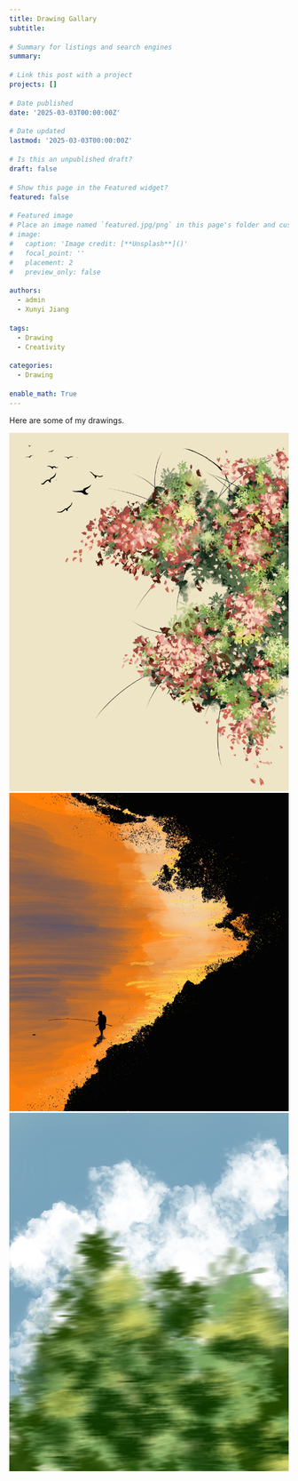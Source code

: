 ```yaml
---
title: Drawing Gallary
subtitle: 

# Summary for listings and search engines
summary: 

# Link this post with a project
projects: []

# Date published
date: '2025-03-03T00:00:00Z'

# Date updated
lastmod: '2025-03-03T00:00:00Z'

# Is this an unpublished draft?
draft: false

# Show this page in the Featured widget?
featured: false

# Featured image
# Place an image named `featured.jpg/png` in this page's folder and customize its options here.
# image:
#   caption: 'Image credit: [**Unsplash**]()'
#   focal_point: ''
#   placement: 2
#   preview_only: false

authors:
  - admin
  - Xunyi Jiang

tags:
  - Drawing
  - Creativity

categories:
  - Drawing

enable_math: True
---
```

Here are some of my drawings.

![Drawing 1](Flowers.jpg)
![Drawing 2](Sunset.jpg)
![Drawing 3](Trees.jpg)